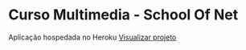 # Curso Multimedia - School Of Net 

Aplicação hospedada no Heroku <a href="https://multimidia-lftb.herokuapp.com/">Visualizar projeto</a>
